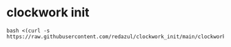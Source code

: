 # clockwork init
```
bash <(curl -s https://raw.githubusercontent.com/redazul/clockwork_init/main/clockwork_init.sh)
```

